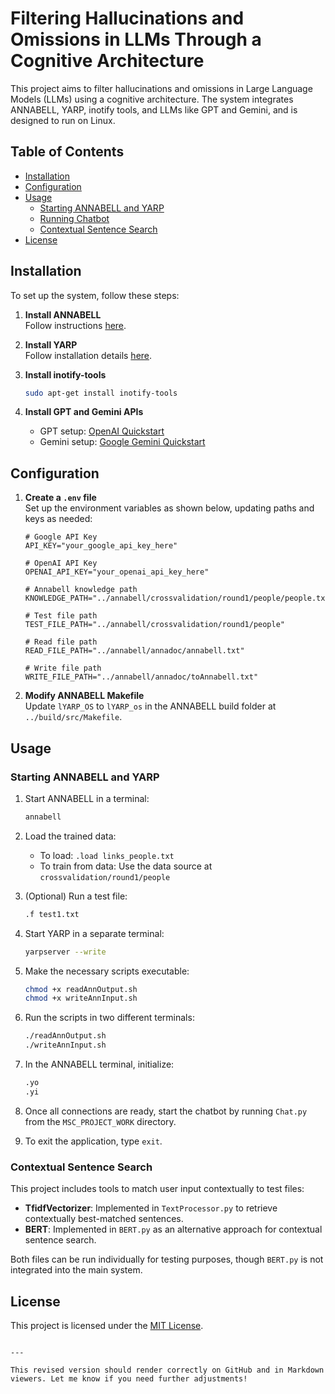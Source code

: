 

# Filtering Hallucinations and Omissions in LLMs Through a Cognitive Architecture

This project aims to filter hallucinations and omissions in Large Language Models (LLMs) using a cognitive architecture. The system integrates ANNABELL, YARP, inotify tools, and LLMs like GPT and Gemini, and is designed to run on Linux.

## Table of Contents
- [Installation](#installation)
- [Configuration](#configuration)
- [Usage](#usage)
  - [Starting ANNABELL and YARP](#starting-annabell-and-yarp)
  - [Running Chatbot](#running-chatbot)
  - [Contextual Sentence Search](#contextual-sentence-search)
- [License](#license)

## Installation

To set up the system, follow these steps:

1. **Install ANNABELL**  
   Follow instructions [here](https://github.com/golosio/annabell).

2. **Install YARP**  
   Follow installation details [here](https://www.yarp.it/latest/index.html).

3. **Install inotify-tools**  
   ```bash
   sudo apt-get install inotify-tools
   ```

4. **Install GPT and Gemini APIs**
   - GPT setup: [OpenAI Quickstart](https://platform.openai.com/docs/quickstart)
   - Gemini setup: [Google Gemini Quickstart](https://ai.google.dev/gemini-api/docs/quickstart?lang=python)

## Configuration

1. **Create a `.env` file**  
   Set up the environment variables as shown below, updating paths and keys as needed:

   ```plaintext
   # Google API Key
   API_KEY="your_google_api_key_here"

   # OpenAI API Key
   OPENAI_API_KEY="your_openai_api_key_here"

   # Annabell knowledge path
   KNOWLEDGE_PATH="../annabell/crossvalidation/round1/people/people.txt"

   # Test file path
   TEST_FILE_PATH="../annabell/crossvalidation/round1/people"

   # Read file path
   READ_FILE_PATH="../annabell/annadoc/annabell.txt"

   # Write file path
   WRITE_FILE_PATH="../annabell/annadoc/toAnnabell.txt"
   ```

2. **Modify ANNABELL Makefile**  
   Update `lYARP_OS` to `lYARP_os` in the ANNABELL build folder at `../build/src/Makefile`.

## Usage

### Starting ANNABELL and YARP

1. Start ANNABELL in a terminal:
   ```bash
   annabell
   ```

2. Load the trained data:
   - To load: `.load links_people.txt`
   - To train from data: Use the data source at `crossvalidation/round1/people`

3. (Optional) Run a test file:
   ```bash
   .f test1.txt
   ```

4. Start YARP in a separate terminal:
   ```bash
   yarpserver --write
   ```

5. Make the necessary scripts executable:
   ```bash
   chmod +x readAnnOutput.sh
   chmod +x writeAnnInput.sh
   ```

6. Run the scripts in two different terminals:
   ```bash
   ./readAnnOutput.sh
   ./writeAnnInput.sh
   ```

7. In the ANNABELL terminal, initialize:
   ```bash
   .yo
   .yi
   ```

8. Once all connections are ready, start the chatbot by running `Chat.py` from the `MSC_PROJECT_WORK` directory.

9. To exit the application, type `exit`.

### Contextual Sentence Search

This project includes tools to match user input contextually to test files:

- **TfidfVectorizer**: Implemented in `TextProcessor.py` to retrieve contextually best-matched sentences.
- **BERT**: Implemented in `BERT.py` as an alternative approach for contextual sentence search.

Both files can be run individually for testing purposes, though `BERT.py` is not integrated into the main system.

## License

This project is licensed under the [MIT License](LICENSE).
```

---

This revised version should render correctly on GitHub and in Markdown viewers. Let me know if you need further adjustments!
